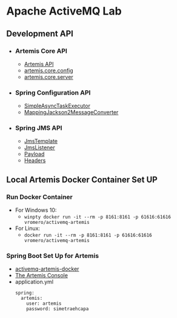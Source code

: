 # Apache ActiveMQ Lab

## Development API

- ### Artemis Core API
  - [Artemis API](https://activemq.apache.org/components/artemis/documentation/javadocs/javadoc-latest/)
  - [artemis.core.config](https://access.redhat.com/webassets/avalon/d/red-hat-jboss-enterprise-application-platform/7.0.0/javadocs/org/apache/activemq/artemis/core/config/package-summary.html)
  - [artemis.core.server](https://access.redhat.com/webassets/avalon/d/red-hat-jboss-enterprise-application-platform/7.0.0/javadocs/org/apache/activemq/artemis/core/server/package-summary.html)

- ### Spring Configuration API
  - [SimpleAsyncTaskExecutor](https://docs.spring.io/spring/docs/current/javadoc-api/)
  - [MappingJackson2MessageConverter](https://docs.spring.io/spring/docs/current/javadoc-api/)

- ### Spring JMS API
  - [JmsTemplate](https://docs.spring.io/spring-framework/docs/current/javadoc-api/org/springframework/jms/core/JmsTemplate.html)
  - [JmsListener](https://docs.spring.io/spring-framework/docs/current/javadoc-api/org/springframework/jms/annotation/JmsListener.html)
  - [Payload](https://docs.spring.io/spring/docs/current/javadoc-api/)
  - [Headers](https://docs.spring.io/spring/docs/current/javadoc-api/)

## Local Artemis Docker Container Set UP

### Run Docker Container
- For Windows 10: 
  - ``` winpty docker run -it --rm -p 8161:8161 -p 61616:61616 vromero/activemq-artemis ```
- For Linux: 
  - ``` docker run -it --rm -p 8161:8161 -p 61616:61616 vromero/activemq-artemis ```

### Spring Boot Set Up for Artemis

- [activemq-artemis-docker](https://github.com/vromero/activemq-artemis-docker)
- [The Artemis Console](http://127.0.0.1:8161/)
- application.yml
    ``` 
    spring:
      artemis:
        user: artemis
        password: simetraehcapa
    ```